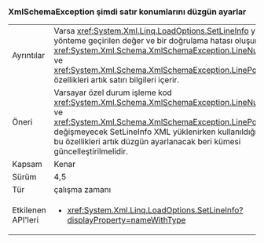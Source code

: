 ### <a name="xmlschemaexception-now-sets-line-positions-properly"></a>XmlSchemaException şimdi satır konumlarını düzgün ayarlar

|   |   |
|---|---|
|Ayrıntılar|Varsa <xref:System.Xml.Linq.LoadOptions.SetLineInfo> yük yönteme geçirilen değer ve bir doğrulama hatası oluşursa, <xref:System.Xml.Schema.XmlSchemaException.LineNumber> ve <xref:System.Xml.Schema.XmlSchemaException.LinePosition> özellikleri artık satırı bilgileri içerir.|
|Öneri|Varsayar özel durum işleme kod <xref:System.Xml.Schema.XmlSchemaException.LineNumber> ve <xref:System.Xml.Schema.XmlSchemaException.LinePosition> değişmeyecek SetLineInfo XML yüklenirken kullanıldığında, bu özellikleri artık düzgün ayarlanacak beri kümesi güncelleştirilmelidir.|
|Kapsam|Kenar|
|Sürüm|4,5|
|Tür|çalışma zamanı|
|Etkilenen API'leri|<ul><li><xref:System.Xml.Linq.LoadOptions.SetLineInfo?displayProperty=nameWithType></li></ul>|

